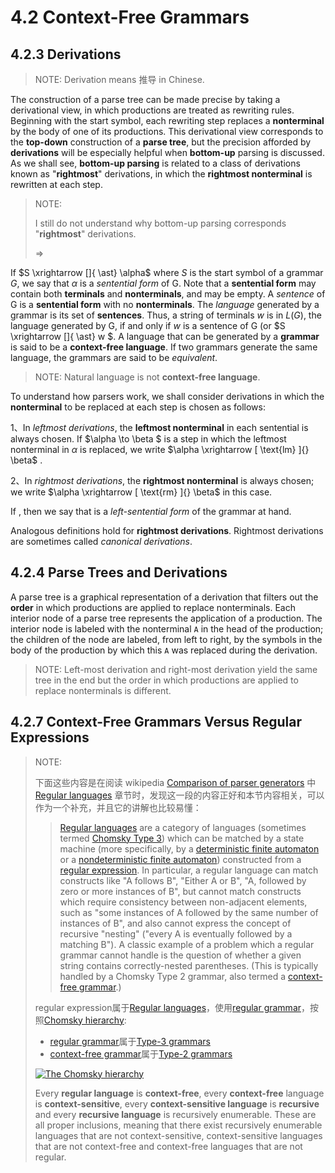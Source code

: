 # 4.2 Context-Free Grammars



## 4.2.3 Derivations

> NOTE: Derivation means 推导 in Chinese.

The construction of a parse tree can be made precise by taking a derivational view, in which productions are treated as rewriting rules. Beginning with the start symbol, each rewriting step replaces a **nonterminal** by the body of one of its productions. This derivational view corresponds to the **top-down** construction
of a **parse tree**, but the precision afforded by **derivations** will be especially helpful when **bottom-up** parsing is discussed. As we shall see, **bottom-up parsing** is related to a class of derivations known as "**rightmost**" derivations, in which the **rightmost nonterminal** is rewritten at each step.

> NOTE: 
>
> I still do not understand why bottom-up parsing corresponds "**rightmost**" derivations.
>
> $\Rightarrow$

If $S \xrightarrow []{ \ast} \alpha$ where $S$ is the start symbol of a grammar $G$, we say that $\alpha$ is a *sentential form* of G. Note that a **sentential form** may contain both **terminals** and **nonterminals**, and may be empty. A *sentence* of G is a **sentential form** with no **nonterminals**. The *language* generated by a grammar is its set of **sentences**.
Thus, a string of terminals $w$ is in $L(G)$, the language generated by G, if and only if $w$ is a sentence of G (or $S \xrightarrow []{ \ast} w $. A language that can be generated by a **grammar** is said to be a **context-free language**. If two grammars generate the same language, the grammars are said to be *equivalent*.

> NOTE: Natural language is not **context-free language**.



To understand how parsers work, we shall consider derivations in which the **nonterminal** to be replaced at each step is chosen as follows:

1、In *leftmost derivations*, the **leftmost nonterminal** in each sentential is always chosen. If $\alpha \to \beta $ is a step in which the leftmost nonterminal in $\alpha$ is replaced, we write $\alpha \xrightarrow [ \text{lm} ]{} \beta$ .

2、In *rightmost derivations*, the **rightmost nonterminal** is always chosen; we write $\alpha \xrightarrow [ \text{rm} ]{} \beta$   in this case.



If  , then we say that  is a *left-sentential form* of the grammar at hand.

Analogous definitions hold for **rightmost derivations**. Rightmost derivations are sometimes called *canonical derivations*.

## 4.2.4 Parse Trees and Derivations

A parse tree is a graphical representation of a derivation that filters out the **order** in which productions are applied to replace nonterminals. Each interior node of a parse tree represents the application of a production. The interior node is labeled with the nonterminal `A` in the head of the production; the children of the node are labeled, from left to right, by the symbols in the body of the production by which this `A` was replaced during the derivation.

> NOTE: Left-most derivation and right-most derivation yield the same tree in the end but the order in which productions are applied to replace nonterminals is different.



## 4.2.7 Context-Free Grammars Versus Regular Expressions

> NOTE: 
>
> 下面这些内容是在阅读 wikipedia [Comparison of parser generators](https://en.wikipedia.org/wiki/Comparison_of_parser_generators) 中 [Regular languages](https://en.wikipedia.org/wiki/Comparison_of_parser_generators#Regular_languages) 章节时，发现这一段的内容正好和本节内容相关，可以作为一个补充，并且它的讲解也比较易懂：
>
> > [Regular languages](https://en.wikipedia.org/wiki/Regular_language) are a category of languages (sometimes termed [Chomsky Type 3](https://en.wikipedia.org/wiki/Chomsky_hierarchy)) which can be matched by a state machine (more specifically, by a [deterministic finite automaton](https://en.wikipedia.org/wiki/Deterministic_finite_automaton) or a [nondeterministic finite automaton](https://en.wikipedia.org/wiki/Nondeterministic_finite_automaton)) constructed from a [regular expression](https://en.wikipedia.org/wiki/Regular_expression). In particular, a regular language can match constructs like "A follows B", "Either A or B", "A, followed by zero or more instances of B", but cannot match constructs which require consistency between non-adjacent elements, such as "some instances of A followed by the same number of instances of B", and also cannot express the concept of recursive "nesting" ("every A is eventually followed by a matching B"). A classic example of a problem which a regular grammar cannot handle is the question of whether a given string contains correctly-nested parentheses. (This is typically handled by a Chomsky Type 2 grammar, also termed a [context-free grammar](https://en.wikipedia.org/wiki/Context-free_grammar).)
>
> 
>
> regular expression属于[Regular languages](https://en.wikipedia.org/wiki/Regular_language)，使用[regular grammar](https://en.wikipedia.org/wiki/Regular_grammar)，按照[Chomsky hierarchy](https://en.wikipedia.org/wiki/Chomsky_hierarchy):
>
> - [regular grammar](https://en.wikipedia.org/wiki/Regular_grammar)属于[Type-3 grammars](https://en.wikipedia.org/wiki/Chomsky_hierarchy#Type-3_grammars)
> - [context-free grammar](https://en.wikipedia.org/wiki/Context-free_grammar)属于[Type-2 grammars](https://en.wikipedia.org/wiki/Chomsky_hierarchy#Type-2_grammars)
>
> 
>
> [![The Chomsky hierarchy](https://upload.wikimedia.org/wikipedia/commons/thumb/9/9a/Chomsky-hierarchy.svg/200px-Chomsky-hierarchy.svg.png)](https://en.wikipedia.org/wiki/File:Chomsky-hierarchy.svg)
>
> 
>
> Every **regular language** is **context-free**, every **context-free** language is **context-sensitive**, every **context-sensitive language** is **recursive** and every **recursive language** is recursively enumerable. These are all proper inclusions, meaning that there exist recursively enumerable languages that are not context-sensitive, context-sensitive languages that are not context-free and context-free languages that are not regular.



